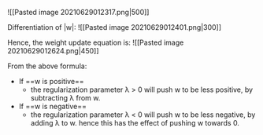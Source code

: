 ![[Pasted image 20210629012317.png|500]]

Differentiation of |w|: 
![[Pasted image 20210629012401.png|300]]

Hence, the weight update equation is:
![[Pasted image 20210629012624.png|450]]

From the above formula:
-   If ==w is positive==
	-   the regularization parameter λ \> 0 will push w to be less positive, by subtracting λ from w.
-   If ==w is negative==
	-   the regularization parameter λ < 0 will push w to be less negative, by adding λ to w. hence this has the effect of pushing w towards 0.
